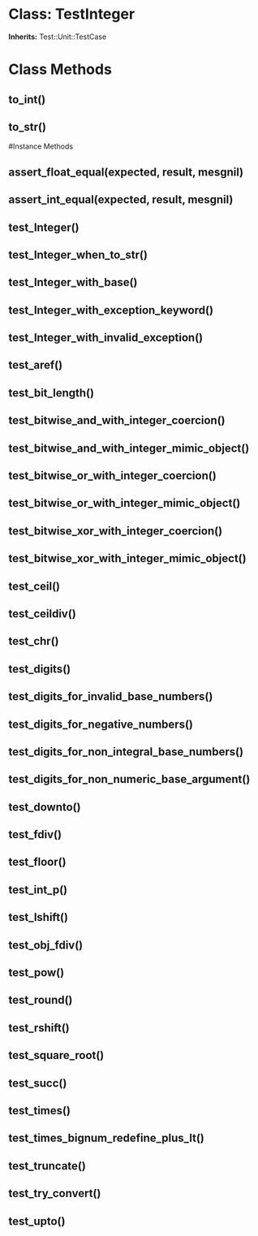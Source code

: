 # Class: TestInteger
**Inherits:** Test::Unit::TestCase
    



# Class Methods
## to_int() [](#method-c-to_int)
## to_str() [](#method-c-to_str)

#Instance Methods
## assert_float_equal(expected, result, mesgnil) [](#method-i-assert_float_equal)

## assert_int_equal(expected, result, mesgnil) [](#method-i-assert_int_equal)

## test_Integer() [](#method-i-test_Integer)

## test_Integer_when_to_str() [](#method-i-test_Integer_when_to_str)

## test_Integer_with_base() [](#method-i-test_Integer_with_base)

## test_Integer_with_exception_keyword() [](#method-i-test_Integer_with_exception_keyword)

## test_Integer_with_invalid_exception() [](#method-i-test_Integer_with_invalid_exception)

## test_aref() [](#method-i-test_aref)

## test_bit_length() [](#method-i-test_bit_length)

## test_bitwise_and_with_integer_coercion() [](#method-i-test_bitwise_and_with_integer_coercion)

## test_bitwise_and_with_integer_mimic_object() [](#method-i-test_bitwise_and_with_integer_mimic_object)

## test_bitwise_or_with_integer_coercion() [](#method-i-test_bitwise_or_with_integer_coercion)

## test_bitwise_or_with_integer_mimic_object() [](#method-i-test_bitwise_or_with_integer_mimic_object)

## test_bitwise_xor_with_integer_coercion() [](#method-i-test_bitwise_xor_with_integer_coercion)

## test_bitwise_xor_with_integer_mimic_object() [](#method-i-test_bitwise_xor_with_integer_mimic_object)

## test_ceil() [](#method-i-test_ceil)

## test_ceildiv() [](#method-i-test_ceildiv)

## test_chr() [](#method-i-test_chr)

## test_digits() [](#method-i-test_digits)

## test_digits_for_invalid_base_numbers() [](#method-i-test_digits_for_invalid_base_numbers)

## test_digits_for_negative_numbers() [](#method-i-test_digits_for_negative_numbers)

## test_digits_for_non_integral_base_numbers() [](#method-i-test_digits_for_non_integral_base_numbers)

## test_digits_for_non_numeric_base_argument() [](#method-i-test_digits_for_non_numeric_base_argument)

## test_downto() [](#method-i-test_downto)

## test_fdiv() [](#method-i-test_fdiv)

## test_floor() [](#method-i-test_floor)

## test_int_p() [](#method-i-test_int_p)

## test_lshift() [](#method-i-test_lshift)

## test_obj_fdiv() [](#method-i-test_obj_fdiv)

## test_pow() [](#method-i-test_pow)

## test_round() [](#method-i-test_round)

## test_rshift() [](#method-i-test_rshift)

## test_square_root() [](#method-i-test_square_root)

## test_succ() [](#method-i-test_succ)

## test_times() [](#method-i-test_times)

## test_times_bignum_redefine_plus_lt() [](#method-i-test_times_bignum_redefine_plus_lt)

## test_truncate() [](#method-i-test_truncate)

## test_try_convert() [](#method-i-test_try_convert)

## test_upto() [](#method-i-test_upto)

